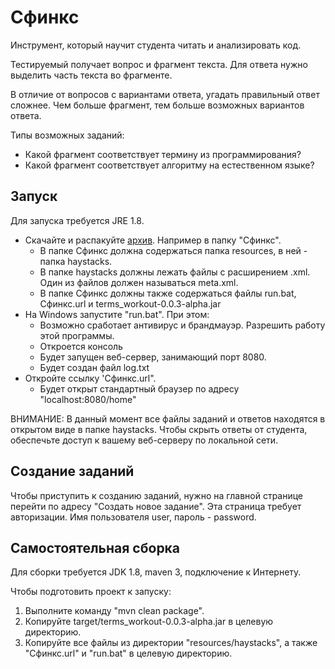 # Сфинкс
Инструмент, который научит студента читать и анализировать код.

Тестируемый получает вопрос и фрагмент текста. Для ответа нужно выделить часть текста во фрагменте.

В отличие от вопросов с вариантами ответа, угадать правильный ответ сложнее. Чем больше фрагмент, тем больше возможных вариантов ответа.

Типы возможных заданий:
* Какой фрагмент соответствует термину из программирования?
* Какой фрагмент соответствует алгоритму на естественном языке?

## Запуск
Для запуска требуется JRE 1.8.

* Скачайте и распакуйте [архив](https://github.com/AKryukov92/terms_workout/releases/download/v0.0.3-alpha/0.0.3-alpha.zip). Например в папку "Сфинкс".
  * В папке Сфинкс должна содержаться папка resources, в ней - папка haystacks.
  * В папке haystacks должны лежать файлы с расширением .xml. Один из файлов должен называться meta.xml.
  * В папке Сфинкс должны также содержаться файлы run.bat, Сфинкс.url и terms_workout-0.0.3-alpha.jar
* На Windows запустите "run.bat". При этом:
  * Возможно сработает антивирус и брандмауэр. Разрешить работу этой программы.
  * Откроется консоль
  * Будет запущен веб-сервер, занимающий порт 8080.
  * Будет создан файл log.txt
* Откройте ссылку 'Сфинкс.url".
  * Будет открыт стандартный браузер по адресу "localhost:8080/home"

ВНИМАНИЕ: В данный момент все файлы заданий и ответов находятся в открытом виде в папке haystacks.
Чтобы скрыть ответы от студента, обеспечьте доступ к вашему веб-серверу по локальной сети.

## Создание заданий
Чтобы приступить к созданию заданий, нужно на главной странице перейти по адресу "Создать новое задание".
Эта страница требует авторизации. Имя пользователя user, пароль - password.

## Самостоятельная сборка
Для сборки требуется JDK 1.8, maven 3, подключение к Интернету.

Чтобы подготовить проект к запуску:
1. Выполните команду "mvn clean package".
2. Копируйте target/terms_workout-0.0.3-alpha.jar в целевую директорию.
3. Копируйте все файлы из директории "resources/haystacks", а также "Сфинкс.url" и "run.bat" в целевую директорию.